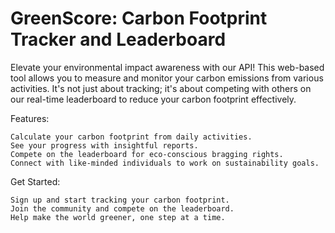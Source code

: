 # GreenScore: Carbon Footprint Tracker and Leaderboard

Elevate your environmental impact awareness with our API! This web-based tool allows you to measure and monitor your carbon emissions from various activities. It's not just about tracking; it's about competing with others on our real-time leaderboard to reduce your carbon footprint effectively.

Features:

    Calculate your carbon footprint from daily activities.
    See your progress with insightful reports.
    Compete on the leaderboard for eco-conscious bragging rights.
    Connect with like-minded individuals to work on sustainability goals.

Get Started:

    Sign up and start tracking your carbon footprint.
    Join the community and compete on the leaderboard.
    Help make the world greener, one step at a time.
